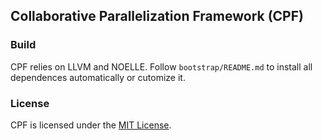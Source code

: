## Collaborative Parallelization Framework (CPF)

### Build

CPF relies on LLVM and NOELLE. Follow `bootstrap/README.md` to install all dependences automatically or cutomize it.

### License
CPF is licensed under the [MIT License](./LICENSE.TXT).

